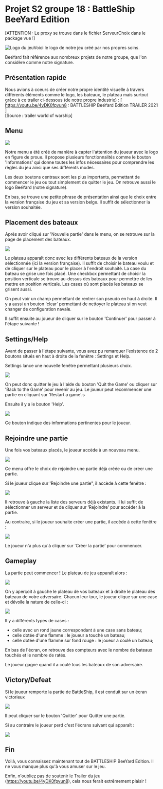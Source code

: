 # Projet S2 groupe 18 : BattleShip BeeYard Edition
[ATTENTION : Le proxy se trouve dans le fichier ServeurChoix dans le package vue !]

![Logo du jeu](img/BattleShip.png)Voici le logo de notre jeu créé par nos propres soins.

BeeYard fait référence aux nombreux projets de notre groupe, que l'on considère comme notre signature.

## Présentation rapide 
Nous avions à coeurs de créer notre propre identité visuelle à travers différents éléments comme le logo, les bateaux, le plateau mais surtout grâce à ce trailer ci-dessous (de notre propre industrie) : [ https://youtu.be/4yDK0fpvun8 : BATTLESHIP BeeYard Edition TRAILER 2021 ]  
[Source : trailer world of warship]
## Menu
![](img/Menu.png)

Notre menu a été créé de manière à capter l'attention du joueur avec le logo en figure de proue. Il propose plusieurs fonctionnalités comme le bouton 'Informations' qui donne toutes les infos nécessaires pour comprendre les règles du jeu ainsi que ses différents modes.

Les deux boutons centraux sont les plus importants, permettant de commencer le jeu ou tout simplement de quitter le jeu.
On retrouve aussi le logo BeeYard (notre signature). 

En bas, se trouve une petite phrase de présentation ainsi que le choix entre la version française du jeu et sa version belge. Il suffit de sélectionner la version souhaitée.

## Placement des bateaux

Après avoir cliqué sur 'Nouvelle partie' dans le menu, on se retrouve sur la page de placement des bateaux.

![](img/Placer_bateaux.png)

Le plateau apparaît donc avec les différents bateaux de la version sélectionnée (ici la version française). Il suffit de choisir le bateau voulu et de cliquer sur le plateau pour le placer à l'endroit souhaité. La case du bateau se grise une fois placé. Une checkbox permettant de choisir la position verticale se trouve au-dessus des bateaux pour permettre de les mettre en position verticale. Les cases où sont placés les bateaux se grisent aussi.

On peut voir un champ permettant de rentrer son pseudo en haut à droite. Il y a aussi un bouton 'clear' permettant de nettoyer le plateau si on veut changer de configuration navale.

Il suffit ensuite au joueur de cliquer sur le bouton 'Continuer' pour passer à l'étape suivante !

## Settings/Help

Avant de passer à l'étape suivante, vous avez pu remarquer l'existence de 2 boutons situés en haut à droite de la fenêtre : Settings et Help.

Settings lance une nouvelle fenêtre permettant plusieurs choix.

![](img/Settings.png)

On peut donc quitter le jeu à l'aide du bouton 'Quit the Game' ou 
cliquer sur 'Back to the Game' pour revenir au jeu.
Le joueur peut recommencer une partie en cliquant sur 'Restart a game'.s

Ensuite il y a le bouton 'Help'.

![](img/Help.png)

Ce bouton indique des informations pertinentes pour le joueur.

## Rejoindre une partie

Une fois vos bateaux placés, le joueur accède à un nouveau menu.

![](img/Menu_Rejoindre.png)

Ce menu offre le choix de rejoindre une partie déjà créée ou de créer une partie.

Si le joueur clique sur 'Rejoindre une partie", il accède à cette fenêtre : 

![](img/Rejoindre.png)

Il retrouve à gauche la liste des serveurs déjà existants. Il lui suffit de sélectionner un serveur et de cliquer sur 'Rejoindre' pour accéder à la partie.

Au contraire, si le joueur souhaite créer une partie, il accède à cette fenêtre :

![](img/Créer.png)

Le joueur n'a plus qu'à cliquer sur 'Créer la partie' pour commencer.

## Gameplay

La partie peut commencer ! Le plateau de jeu apparaît alors :

![](img/Gameplay1.png)

On y aperçoit à gauche le plateau de vos bateaux et à droite le plateau des bateaux de votre adversaire. Chacun leur tour, le joueur clique sur une case et dévoile la nature de celle-ci :

![](img/Gameplay2.png)

Il y a différents types de cases : 
- celle avec un rond jaune correspondant à une case sans bateau;
- celle dotée d'une flamme : le joueur a touché un bateau;
- celle dotée d'une flamme sur fond rouge : le joueur a coulé un bateau;

En bas de l'écran, on retrouve des compteurs avec le nombre de bateaux touchés et le nombre de ratés.

Le joueur gagne quand il a coulé tous les bateaux de son adversaire.

## Victory/Defeat

Si le joueur remporte la partie de BattleShip, il est conduit sur un écran victorieux

![](img/Victory_fin.png)

Il peut cliquer sur le bouton 'Quitter' pour Quitter une partie.

Si au contraire le joueur perd c'est l'écrans suivant qui apparaît : 

![](img/Defeat_fin.png)

## Fin

Voilà, vous connaissez maintenant tout de BATTLESHIP BeeYard Edition. 
Il ne vous manque plus qu'à vous amuser sur le jeu.

Enfin, n'oubliez pas de soutenir le Trailer du jeu (https://youtu.be/4yDK0fpvun8), cela nous ferait extrêmement plaisir !


   
